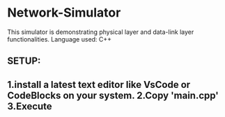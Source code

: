 # Network-Simulator
This simulator is demonstrating physical layer and data-link layer functionalities.
Language used:
C++

<h2><b>SETUP:</b><h2>
1.install a latest text editor like VsCode or CodeBlocks on your system.
2.Copy 'main.cpp'
3.Execute

